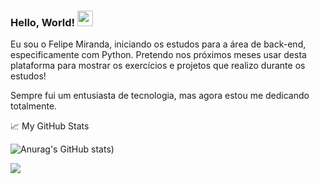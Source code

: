 ### Hello, World! <img src="https://media.giphy.com/media/hvRJCLFzcasrR4ia7z/giphy.gif" width="25px">

Eu sou o Felipe Miranda, iniciando os estudos para a área de back-end, especificamente com Python. Pretendo nos próximos meses usar desta plataforma para mostrar os exercícios e projetos que realizo durante os estudos!

Sempre fui um entusiasta de tecnologia, mas agora estou me dedicando totalmente.

📈 My GitHub Stats

![Anurag's GitHub stats](https://github-readme-stats.vercel.app/api?username=SirFelipeMiranda&show_icons=true&theme=blueberry))


[![](https://img.shields.io/badge/-Linkedin-0073B1?style=flat-square)](http://linkedin.com/in/felipe-miranda-785253144/)
<!--
**SirFelipeMiranda/SirFelipeMiranda** is a ✨ _special_ ✨ repository because its `README.md` (this file) appears on your GitHub profile.

Here are some ideas to get you started:

- 🔭 I’m currently working on ...
- 🌱 I’m currently learning ...
- 👯 I’m looking to collaborate on ...
- 🤔 I’m looking for help with ...
- 💬 Ask me about ...
- 📫 How to reach me: ...
- 😄 Pronouns: ...
- ⚡ Fun fact: ...
-->
